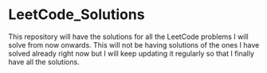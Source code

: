 # LeetCode_Solutions
This repository will have the solutions for all the LeetCode problems I will solve from now onwards. This will not be having solutions of the ones I have solved already right now but I will keep updating it regularly so that I finally have all the solutions.
